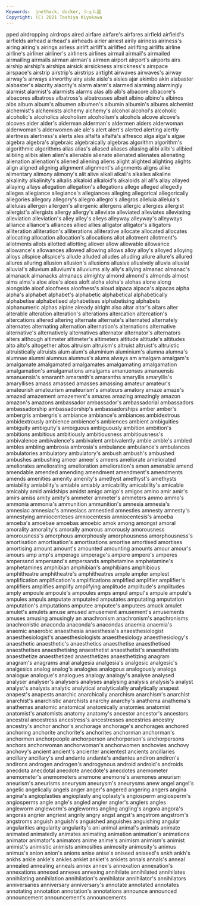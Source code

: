```yaml
---
Keywords:  jnethack, docker, シェル芸
Copyright: (C) 2021 Toshiya Kiyokawa
---
```

pped airdropping airdrops aired airfare
airfare's airfares airfield airfield's airfields airhead airhead's airheads airier airiest
airily airiness airiness's airing airing's airings airless airlift airlift's airlifted
airlifting airlifts airline airline's airliner airliner's airliners airlines airmail airmail's
airmailed airmailing airmails airman airman's airmen airport airport's airports airs
airship airship's airships airsick airsickness airsickness's airspace airspace's airstrip airstrip's
airstrips airtight airwaves airwaves's airway airway's airways airworthy airy aisle
aisle's aisles ajar akimbo akin alabaster alabaster's alacrity alacrity's alarm
alarm's alarmed alarming alarmingly alarmist alarmist's alarmists alarms alas alb
alb's albacore albacore's albacores albatross albatross's albatrosses albeit albino albino's
albinos albs album album's albumen albumen's albumin albumin's albums alchemist
alchemist's alchemists alchemy alchemy's alcohol alcohol's alcoholic alcoholic's alcoholics alcoholism
alcoholism's alcohols alcove alcove's alcoves alder alder's alderman alderman's aldermen
alders alderwoman alderwoman's alderwomen ale ale's alert alert's alerted alerting
alertly alertness alertness's alerts ales alfalfa alfalfa's alfresco alga alga's
algae algebra algebra's algebraic algebraically algebras algorithm algorithm's algorithmic algorithms
alias alias's aliased aliases aliasing alibi alibi's alibied alibiing alibis
alien alien's alienable alienate alienated alienates alienating alienation alienation's aliened
aliening aliens alight alighted alighting alights align aligned aligning alignment
alignment's alignments aligns alike alimentary alimony alimony's alit alive alkali
alkali's alkalies alkaline alkalinity alkalinity's alkalis alkaloid alkaloid's alkaloids all
all's allay allayed allaying allays allegation allegation's allegations allege alleged
allegedly alleges allegiance allegiance's allegiances alleging allegorical allegorically allegories allegory
allegory's allegro allegro's allegros alleluia alleluia's alleluias allergen allergen's allergenic
allergens allergic allergies allergist allergist's allergists allergy allergy's alleviate alleviated
alleviates alleviating alleviation alleviation's alley alley's alleys alleyway alleyway's alleyways
alliance alliance's alliances allied allies alligator alligator's alligators alliteration alliteration's
alliterations alliterative allocate allocated allocates allocating allocation allocation's allocations allot
allotment allotment's allotments allots allotted allotting allover allow allowable allowance
allowance's allowances allowed allowing allows alloy alloy's alloyed alloying alloys
allspice allspice's allude alluded alludes alluding allure allure's allured allures
alluring allusion allusion's allusions allusive allusively alluvia alluvial alluvial's alluvium
alluvium's alluviums ally ally's allying almanac almanac's almanack almanacks almanacs
almighty almond almond's almonds almost alms alms's aloe aloe's aloes
aloft aloha aloha's alohas alone along alongside aloof aloofness aloofness's
aloud alpaca alpaca's alpacas alpha alpha's alphabet alphabet's alphabetic alphabetical
alphabetically alphabetise alphabetised alphabetises alphabetising alphabets alphanumeric alphas alpine already
alright also altar altar's altars alter alterable alteration alteration's alterations
altercation altercation's altercations altered altering alternate alternate's alternated alternately alternates
alternating alternation alternation's alternations alternative alternative's alternatively alternatives alternator alternator's
alternators alters although altimeter altimeter's altimeters altitude altitude's altitudes alto
alto's altogether altos altruism altruism's altruist altruist's altruistic altruistically altruists
alum alum's aluminium aluminium's alumna alumna's alumnae alumni alumnus alumnus's
alums always am amalgam amalgam's amalgamate amalgamated amalgamates amalgamating amalgamation
amalgamation's amalgamations amalgams amanuenses amanuensis amanuensis's amaranth amaranth's amaranths amaryllis
amaryllis's amaryllises amass amassed amasses amassing amateur amateur's amateurish amateurism
amateurism's amateurs amatory amaze amaze's amazed amazement amazement's amazes amazing
amazingly amazon amazon's amazons ambassador ambassador's ambassadorial ambassadors ambassadorship ambassadorship's
ambassadorships amber amber's ambergris ambergris's ambiance ambiance's ambiances ambidextrous ambidextrously
ambience ambience's ambiences ambient ambiguities ambiguity ambiguity's ambiguous ambiguously ambition
ambition's ambitions ambitious ambitiously ambitiousness ambitiousness's ambivalence ambivalence's ambivalent ambivalently
amble amble's ambled ambles ambling ambrosia ambrosia's ambulance ambulance's ambulances
ambulatories ambulatory ambulatory's ambush ambush's ambushed ambushes ambushing ameer ameer's
ameers ameliorate ameliorated ameliorates ameliorating amelioration amelioration's amen amenable amend
amendable amended amending amendment amendment's amendments amends amenities amenity amenity's
amethyst amethyst's amethysts amiability amiability's amiable amiably amicability amicability's amicable
amicably amid amidships amidst amigo amigo's amigos amino amir amir's
amirs amiss amity amity's ammeter ammeter's ammeters ammo ammo's ammonia
ammonia's ammunition ammunition's amnesia amnesia's amnesiac amnesiac's amnesiacs amnestied amnesties
amnesty amnesty's amnestying amniocenteses amniocentesis amniocentesis's amoeba amoeba's amoebae amoebas
amoebic amok among amongst amoral amorality amorality's amorally amorous amorously
amorousness amorousness's amorphous amorphously amorphousness amorphousness's amortisation amortisation's amortisations amortise
amortised amortises amortising amount amount's amounted amounting amounts amour amour's
amours amp amp's amperage amperage's ampere ampere's amperes ampersand ampersand's
ampersands amphetamine amphetamine's amphetamines amphibian amphibian's amphibians amphibious amphitheatre amphitheatre's
amphitheatres ample ampler amplest amplification amplification's amplifications amplified amplifier amplifier's
amplifiers amplifies amplify amplifying amplitude amplitude's amplitudes amply ampoule ampoule's
ampoules amps ampul ampul's ampule ampule's ampules ampuls amputate amputated
amputates amputating amputation amputation's amputations amputee amputee's amputees amuck amulet
amulet's amulets amuse amused amusement amusement's amusements amuses amusing amusingly
an anachronism anachronism's anachronisms anachronistic anaconda anaconda's anacondas anaemia anaemia's
anaemic anaerobic anaesthesia anaesthesia's anaesthesiologist anaesthesiologist's anaesthesiologists anaesthesiology anaesthesiology's anaesthetic
anaesthetic's anaesthetics anaesthetise anaesthetised anaesthetises anaesthetising anaesthetist anaesthetist's anaesthetists anaesthetize
anaesthetized anaesthetizes anaesthetizing anagram anagram's anagrams anal analgesia analgesia's analgesic
analgesic's analgesics analog analog's analogies analogous analogously analogs analogue analogue's
analogues analogy analogy's analyse analysed analyser analyser's analysers analyses analysing
analysis analysis's analyst analyst's analysts analytic analytical analyticalally analytically anapest
anapest's anapests anarchic anarchically anarchism anarchism's anarchist anarchist's anarchistic anarchists
anarchy anarchy's anathema anathema's anathemas anatomic anatomical anatomically anatomies anatomist
anatomist's anatomists anatomy anatomy's ancestor ancestor's ancestors ancestral ancestress ancestress's
ancestresses ancestries ancestry ancestry's anchor anchor's anchorage anchorage's anchorages anchored
anchoring anchorite anchorite's anchorites anchorman anchorman's anchormen anchorpeople anchorperson anchorperson's
anchorpersons anchors anchorwoman anchorwoman's anchorwomen anchovies anchovy anchovy's ancient ancient's
ancienter ancientest ancients ancillaries ancillary ancillary's and andante andante's andantes
andiron andiron's andirons androgen androgen's androgynous android android's androids anecdota
anecdotal anecdote anecdote's anecdotes anemometer anemometer's anemometers anemone anemone's anemones
aneurism aneurism's aneurisms aneurysm aneurysm's aneurysms anew angel angel's angelic
angelically angels anger anger's angered angering angers angina angina's angioplasties
angioplasty angioplasty's angiosperm angiosperm's angiosperms angle angle's angled angler angler's
anglers angles angleworm angleworm's angleworms angling angling's angora angora's angoras
angrier angriest angrily angry angst angst's angstrom angstrom's angstroms anguish
anguish's anguished anguishes anguishing angular angularities angularity angularity's ani animal
animal's animals animate animated animatedly animates animating animation animation's animations
animator animator's animators anime anime's animism animism's animist animist's animistic
animists animosities animosity animosity's animus animus's anion anion's anions anise
anise's aniseed aniseed's ankh ankh's ankhs ankle ankle's ankles anklet
anklet's anklets annals annals's anneal annealed annealing anneals annex annex's
annexation annexation's annexations annexed annexes annexing annihilate annihilated annihilates annihilating
annihilation annihilation's annihilator annihilator's annihilators anniversaries anniversary anniversary's annotate annotated
annotates annotating annotation annotation's annotations announce announced announcement announcement's announcements
